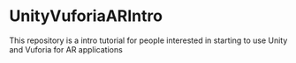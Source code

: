 # UnityVuforiaARIntro
This repository is a intro tutorial for people interested in starting to use Unity and Vuforia for AR applications
